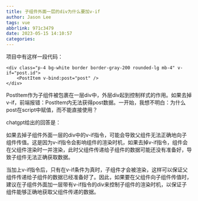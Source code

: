 ```yaml
---
title: 子组件外面一层的div为什么要加v-if
author: Jason Lee
tags: vue
abbrlink: 971c3479
date: 2023-05-15 14:10:57
categories:
---
```


项目中有这样一段代码：

```
<div class="p-4 bg-white border border-gray-200 rounded-lg mb-4" v-if="post.id">
    <PostItem v-bind:post="post" />
</div>
```

PostItem作为子组件被包裹在一层div中，外层div起到控制样式的作用。如果去掉v-if，前端报错：PostItem内无法获得post数据。一开始，我想不明白：为什么post在script中赋值，而不能直接使用？

chatgpt给出的回答是：

如果去掉子组件外面一层的div中的v-if指令，可能会导致父组件无法正确地向子组件传值。这是因为v-if指令会影响组件的渲染时机，如果去掉v-if指令，组件会在父组件渲染时一并渲染，此时父组件传递给子组件的数据可能还没有准备好，导致子组件无法正确获取数据。

当加上v-if指令后，只有在v-if条件为真时，子组件才会被渲染，这样可以保证父组件传递给子组件的数据已经准备好了。因此，如果要在父组件向子组件传值时，建议在子组件外面加一层带有v-if指令的div来控制子组件的渲染时机，以保证子组件能够正确地获取父组件传递的数据。
